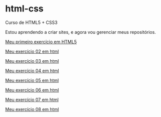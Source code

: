 # html-css
 Curso de HTML5 + CSS3

Estou aprendendo a criar sites, e agora vou gerenciar meus repositórios.

<a href="https://augustomedeiros13.github.io/html-css/exercícios/ex001/">Meu primeiro exercício em HTML5</a>

<a href="https://augustomedeiros13.github.io/html-css/exercícios/ex002/">Meu exercício 02 em html</a>

<a href="https://augustomedeiros13.github.io/html-css/exercícios/ex003/">Meu exercício 03 em html</a>

<a href="https://augustomedeiros13.github.io/html-css/exercícios/ex004/">Meu exercício 04 em html</a>

<a href="https://augustomedeiros13.github.io/html-css/exercícios/ex005/">Meu exercício 05 em html</a>

<a href="https://augustomedeiros13.github.io/html-css/exercícios/ex006/">Meu exercício 06 em html</a>

<a href="https://augustomedeiros13.github.io/html-css/exercícios/ex007/">Meu exercício 07 em html</a>

<a href="https://augustomedeiros13.github.io/html-css/exercícios/ex008/">Meu exercício 08 em html</a>